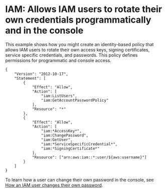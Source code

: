 # IAM: Allows IAM users to rotate their own credentials programmatically and in the console<a name="reference_policies_examples_iam_credentials_console"></a>

This example shows how you might create an identity\-based policy that allows IAM users to rotate their own access keys, signing certificates, service specific credentials, and passwords\. This policy defines permissions for programmatic and console access\.

```
{
    "Version": "2012-10-17",
    "Statement": [
        {
            "Effect": "Allow",
            "Action": [
                "iam:ListUsers",
                "iam:GetAccountPasswordPolicy"
            ],
            "Resource": "*"
        },
        {
            "Effect": "Allow",
            "Action": [
                "iam:*AccessKey*",
                "iam:ChangePassword",
                "iam:GetUser",
                "iam:*ServiceSpecificCredential*",
                "iam:*SigningCertificate*"
            ],
            "Resource": ["arn:aws:iam::*:user/${aws:username}"]
        }
    ]
}
```

To learn how a user can change their own password in the console, see [How an IAM user changes their own password](id_credentials_passwords_user-change-own.md)\.